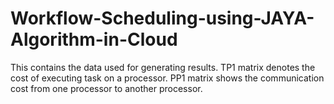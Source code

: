 # Workflow-Scheduling-using-JAYA-Algorithm-in-Cloud

This contains the data used for generating results. 
TP1 matrix denotes the cost of executing task on a processor.
PP1 matrix shows the communication cost from one processor to another processor.
